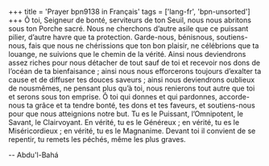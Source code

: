+++
title = 'Prayer bpn9138 in Français'
tags = ['lang-fr', 'bpn-unsorted']
+++
Ô toi, Seigneur de bonté, serviteurs de ton Seuil, nous nous abritons sous ton Porche sacré. Nous ne cherchons d’autre asile que ce puissant pilier, d’autre havre que ta protection. Garde-nous, bénisnous, soutiens-nous, fais que nous ne chérissions que ton bon plaisir, ne célébrions que ta louange, ne suivions que le chemin de la vérité. Ainsi nous deviendrons assez riches pour nous détacher de tout sauf de toi et recevoir nos dons de l’océan de ta bienfaisance ; ainsi nous nous efforcerons toujours d’exalter ta cause et de diffuser tes douces saveurs ; ainsi nous deviendrons oublieux de nousmêmes, ne pensant plus qu’à toi, nous renierons tout autre que toi et serons sous ton emprise.
Ô toi qui donnes et qui pardonnes, accorde-nous ta grâce et ta tendre bonté, tes dons et tes faveurs, et soutiens-nous pour que nous atteignions notre but. Tu es le Puissant, l’Omnipotent, le Savant, le Clairvoyant. En vérité, tu es le Généreux ; en vérité, tu es le Miséricordieux ; en vérité, tu es le Magnanime. Devant toi il convient de se repentir, tu remets les péchés, même les plus graves.

-- Abdu'l-Bahá
